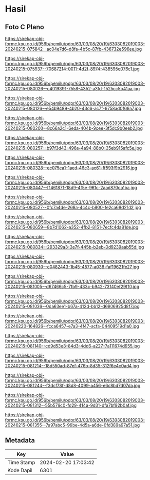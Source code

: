 # Hasil

## Foto C Plano

https://sirekap-obj-formc.kpu.go.id/956b/pemilu/pdpr/63/03/08/20/19/6303082019003-20240215-075842--ac04e7d6-d8fa-4b5c-87fb-436732e596ee.jpg

https://sirekap-obj-formc.kpu.go.id/956b/pemilu/pdpr/63/03/08/20/19/6303082019003-20240215-075937--70687214-0011-4d2f-8974-438595e076c1.jpg

https://sirekap-obj-formc.kpu.go.id/956b/pemilu/pdpr/63/03/08/20/19/6303082019003-20240215-080026--c4019391-7558-4352-a3fd-1525cc5b41aa.jpg

https://sirekap-obj-formc.kpu.go.id/956b/pemilu/pdpr/63/03/08/20/19/6303082019003-20240215-080126--e54b9489-4b20-43c6-ac7f-9758ad0f69a7.jpg

https://sirekap-obj-formc.kpu.go.id/956b/pemilu/pdpr/63/03/08/20/19/6303082019003-20240215-080200--8c66a2c1-6eda-404b-9cee-3f5dc9b0eeb2.jpg

https://sirekap-obj-formc.kpu.go.id/956b/pemilu/pdpr/63/03/08/20/19/6303082019003-20240215-080257--b97f3d43-496a-4a94-88b0-35eb915afc5e.jpg

https://sirekap-obj-formc.kpu.go.id/956b/pemilu/pdpr/63/03/08/20/19/6303082019003-20240215-080328--ec075ca1-1aed-46c3-ac61-ff593f9b2916.jpg

https://sirekap-obj-formc.kpu.go.id/956b/pemilu/pdpr/63/03/08/20/19/6303082019003-20240215-080447--f1461871-18d9-4f5e-961c-2aad870ca1ba.jpg

https://sirekap-obj-formc.kpu.go.id/956b/pemilu/pdpr/63/03/08/20/19/6303082019003-20240215-080527--0fc7a4de-268a-4c4c-b800-fe2ca68d21d2.jpg

https://sirekap-obj-formc.kpu.go.id/956b/pemilu/pdpr/63/03/08/20/19/6303082019003-20240215-080659--8b7d1062-a352-4fb2-8151-7ecfc4da81de.jpg

https://sirekap-obj-formc.kpu.go.id/956b/pemilu/pdpr/63/03/08/20/19/6303082019003-20240215-080834--293329a3-3e7f-445b-b2eb-0d9239aab55d.jpg

https://sirekap-obj-formc.kpu.go.id/956b/pemilu/pdpr/63/03/08/20/19/6303082019003-20240215-080930--c0482443-1b45-4577-a038-faf19621fe27.jpg

https://sirekap-obj-formc.kpu.go.id/956b/pemilu/pdpr/63/03/08/20/19/6303082019003-20240215-081005--d67466c5-7fb9-433c-b942-73140ef29f10.jpg

https://sirekap-obj-formc.kpu.go.id/956b/pemilu/pdpr/63/03/08/20/19/6303082019003-20240215-081036--0da63ee1-b67a-412d-bb12-d6906925d8f7.jpg

https://sirekap-obj-formc.kpu.go.id/956b/pemilu/pdpr/63/03/08/20/19/6303082019003-20240220-164826--fcca6457-e7a3-4f47-acfa-04409519d1a0.jpg

https://sirekap-obj-formc.kpu.go.id/956b/pemilu/pdpr/63/03/08/20/19/6303082019003-20240215-081140--cd9d53e3-84d3-4dd6-a227-7a111674d955.jpg

https://sirekap-obj-formc.kpu.go.id/956b/pemilu/pdpr/63/03/08/20/19/6303082019003-20240215-081214--18d550ad-87ef-476b-8d35-312f6e4c0ad4.jpg

https://sirekap-obj-formc.kpu.go.id/956b/pemilu/pdpr/63/03/08/20/19/6303082019003-20240215-081244--f3dcf78f-d8d8-4099-a456-e6c8bd7d07da.jpg

https://sirekap-obj-formc.kpu.go.id/956b/pemilu/pdpr/63/03/08/20/19/6303082019003-20240215-081312--55b576c0-fd29-414a-9d31-dfa7bf92b0af.jpg

https://sirekap-obj-formc.kpu.go.id/956b/pemilu/pdpr/63/03/08/20/19/6303082019003-20240215-081355--7a97abc5-99be-4d5a-a6de-0fd389a97a51.jpg


## Metadata

| Key        | Value               |
| ---------- | ------------------- |
| Time Stamp | 2024-02-20 17:03:42 |
| Kode Dapil | 6301                |



